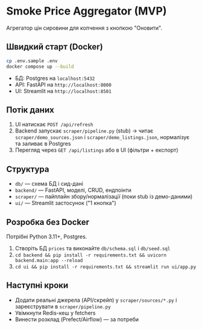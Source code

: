 # Smoke Price Aggregator (MVP)
Агрегатор цін сировини для копчення з кнопкою "Оновити".

## Швидкий старт (Docker)
```bash
cp .env.sample .env
docker compose up --build
```
- БД: Postgres на `localhost:5432`
- API: FastAPI на `http://localhost:8000`
- UI: Streamlit на `http://localhost:8501`

## Потік даних
1. UI натискає `POST /api/refresh`
2. Backend запускає `scraper/pipeline.py` (stub) → читає `scraper/demo_sources.json` і `scraper/demo_listings.json`, нормалізує та заливає в Postgres
3. Перегляд через `GET /api/listings` або в UI (фільтри + експорт)

## Структура
- `db/` — схема БД і сид-дані
- `backend/` — FastAPI, моделі, CRUD, ендпоінти
- `scraper/` — пайплайн збору/нормалізації (поки stub із демо-даними)
- `ui/` — Streamlit застосунок ("1 кнопка")

## Розробка без Docker
Потрібні Python 3.11+, Postgres.
1) Створіть БД `prices` та виконайте `db/schema.sql` і `db/seed.sql`
2) `cd backend && pip install -r requirements.txt && uvicorn backend.main:app --reload`
3) `cd ui && pip install -r requirements.txt && streamlit run ui/app.py`

## Наступні кроки
- Додати реальні джерела (API/скрейп) у `scraper/sources/*.py` і зареєструвати в `scraper/pipeline.py`
- Увімкнути Redis-кеш у fetchers
- Винести розклад (Prefect/Airflow) — за потреби

